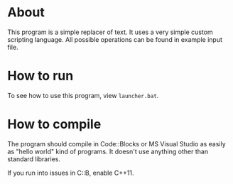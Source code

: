 # About
This program is a simple replacer of text. It uses a very simple custom scripting language. All possible operations can be found in example input file.

# How to run
To see how to use this program, view `launcher.bat`.

# How to compile
The program should compile in Code::Blocks or MS Visual Studio as easily as "hello world" kind of programs. It doesn't use anything other than standard libraries.

If you run into issues in C::B, enable C++11.